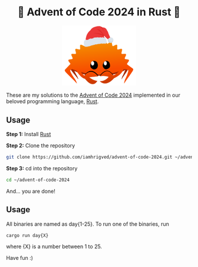 <h1 align="center">🎄 Advent of Code 2024 in Rust 🦀</h2>

<p align="center">
    <img width="200" src=".assets/winter-ferris.png">
</p>

These are my solutions to the [Advent of Code 2024](https://www.adventofcode.com/2024/) implemented in our beloved programming language, [Rust](https://www.rust-lang.org/).

## Usage

**Step 1:** Install [Rust](https://www.rust-lang.org/)

**Step 2:** Clone the repository

```sh
git clone https://github.com/iamhrigved/advent-of-code-2024.git ~/advent-of-code-2024
```

**Step 3:** cd into the repository

```sh
cd ~/advent-of-code-2024
```

And... you are done!

## Usage

All binaries are named as day{1-25}. To run one of the binaries, run

```sh
cargo run day{X}
```

where {X} is a number between 1 to 25.

Have fun :)
